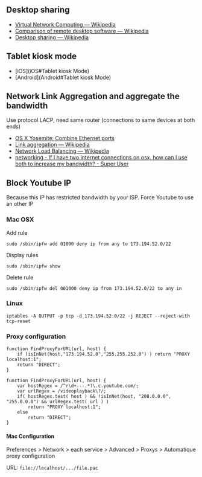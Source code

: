 ## Desktop sharing

- [Virtual Network Computing — Wikipedia](https://en.wikipedia.org/wiki/Virtual_Network_Computing)
- [Comparison of remote desktop software — Wikipedia](https://en.wikipedia.org/wiki/Comparison_of_remote_desktop_software)
- [Desktop sharing — Wikipedia](https://en.wikipedia.org/wiki/Desktop_sharing)

## Tablet kiosk mode

- [iOS](iOS#Tablet kiosk Mode)
- [Android](Android#Tablet kiosk Mode)

## Network Link Aggregation and aggregate the bandwidth

Use protocol LACP, need same router (connections to same devices at both ends)

- [OS X Yosemite: Combine Ethernet ports](https://support.apple.com/kb/PH18560?locale=en_US)
- [Link aggregation — Wikipedia](https://en.wikipedia.org/wiki/Link_aggregation)
- [Network Load Balancing — Wikipedia](https://en.wikipedia.org/wiki/Network_Load_Balancing)
- [networking - If I have two internet connections on osx, how can I use both to increase my bandwidth? - Super User](http://superuser.com/questions/363843/if-i-have-two-internet-connections-on-osx-how-can-i-use-both-to-increase-my-ban)

## Block Youtube IP

Because this IP has restricted bandwidth by your ISP. Force Youtube to use an other IP

### Mac OSX

Add rule

	sudo /sbin/ipfw add 01000 deny ip from any to 173.194.52.0/22

Display rules

	sudo /sbin/ipfw show

Delete rule

	sudo /sbin/ipfw del 001000 deny ip from 173.194.52.0/22 to any in

### Linux

	iptables -A OUTPUT -p tcp -d 173.194.52.0/22 -j REJECT --reject-with tcp-reset

### Proxy configuration

	function FindProxyForURL(url, host) {
		if (isInNet(host,"173.194.52.0","255.255.252.0") ) return "PROXY localhost:1";
		return "DIRECT";
	}

	function FindProxyForURL(url, host) {
		var hostRegex = /^r\d+---.*?\.c.youtube.com/;
		var urlRegex = /videoplayback\?/;
		if( hostRegex.test( host ) && !isInNet(host, "208.0.0.0", "255.0.0.0") && urlRegex.test( url ) ) 
			return "PROXY localhost:1";
		else
			return "DIRECT";
	}

#### Mac Configuration

Preferences > Network > each service > Advanced > Proxys > Automatique proxy configuration

URL: `file://localhost/.../file.pac`
